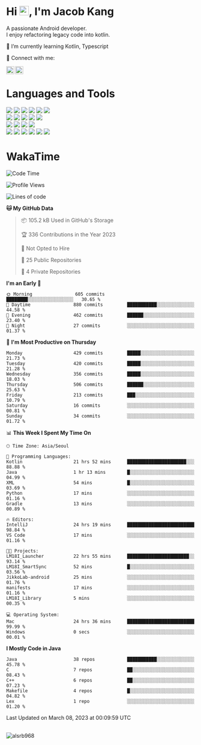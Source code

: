 # Hi <img src="https://media.giphy.com/media/hvRJCLFzcasrR4ia7z/giphy.gif" width="25px">, I'm Jacob Kang
A passionate Android developer.
</br>
I enjoy refactoring legacy code into kotlin.

🌱 I’m currently learning Kotlin, Typescript

🤝 Connect with me:

<a href="https://www.linkedin.com/in/minkyu-kang-b7477b1b2/"><img align="left" src="https://raw.githubusercontent.com/yushi1007/yushi1007/main/images/linkedin.svg" alt="Minkyu Kang | LinkedIn" width="21px"/></a>
<a href="https://www.instagram.com/_jacob_kang/"><img align="left" src="https://raw.githubusercontent.com/yushi1007/yushi1007/main/images/instagram.svg" alt="Jacob Kang | Instagram" width="21px"/></a>

</br>

# Languages and Tools

<div align="left">
<img src="https://img.shields.io/badge/java-007396?logo=java&logoColor=white"/>
<img src="https://img.shields.io/badge/kotlin-7F52FF?logo=kotlin&logoColor=white"/>
<img src="https://img.shields.io/badge/python-3776AB?logo=python&logoColor=white"/>
<img src="https://img.shields.io/badge/bash shell-4EAA25?logo=gnubash&logoColor=white"/>
<img src="https://img.shields.io/badge/c-A8B9CC?logo=c&logoColor=white"/>
<img src="https://img.shields.io/badge/c++-00599C?logo=c%2b%2b&logoColor=white"/>
</div>
<div align="left">
<img src="https://img.shields.io/badge/git-F05032?logo=git&logoColor=white"/>
<img src="https://img.shields.io/badge/github-181717?logo=github&logoColor=white"/>
<img src="https://img.shields.io/badge/mysql-4479A1?logo=mysql&logoColor=white"/>
<img src="https://img.shields.io/badge/sqlite-003B57?logo=sqlite&logoColor=white"/>
<img src="https://img.shields.io/badge/amazon AWS-232F3E?logo=amazonaws&logoColor=white"/>
</div>
<div align="left">
<img src="https://img.shields.io/badge/android-3DDC84?logo=android&logoColor=white"/>
<img src="https://img.shields.io/badge/linux-FCC624?logo=linux&logoColor=white"/>
<img src="https://img.shields.io/badge/flask-000000?logo=flask&logoColor=white"/>
<img src="https://img.shields.io/badge/arduino-00979D?logo=arduino&logoColor=white"/>
</div>
<div align="left">
<img src="https://img.shields.io/badge/slack-4A154B?logo=slack&logoColor=white"/>
<img src="https://img.shields.io/badge/notion-000000?logo=notion&logoColor=white"/>
<img src="https://img.shields.io/badge/jira-0052CC?logo=jira&logoColor=white"/>
<img src="https://img.shields.io/badge/postman-FF6C37?logo=postman&logoColor=white"/>
<img src="https://img.shields.io/badge/intellij-000000?logo=intellijidea&logoColor=white"/>
<img src="https://img.shields.io/badge/pycharm-000000?logo=pycharm&logoColor=white"/>
</div>

# WakaTime

<!--START_SECTION:waka-->
![Code Time](http://img.shields.io/badge/Code%20Time-2%2C148%20hrs%2038%20mins-blue)

![Profile Views](http://img.shields.io/badge/Profile%20Views-0-blue)

![Lines of code](https://img.shields.io/badge/From%20Hello%20World%20I%27ve%20Written-487.4%20thousand%20lines%20of%20code-blue)

**🐱 My GitHub Data** 

> 📦 105.2 kB Used in GitHub's Storage 
 > 
> 🏆 336 Contributions in the Year 2023
 > 
> 🚫 Not Opted to Hire
 > 
> 📜 25 Public Repositories 
 > 
> 🔑 4 Private Repositories 
 > 
**I'm an Early 🐤** 

```text
🌞 Morning                605 commits         ████████░░░░░░░░░░░░░░░░░   30.65 % 
🌆 Daytime                880 commits         ███████████░░░░░░░░░░░░░░   44.58 % 
🌃 Evening                462 commits         ██████░░░░░░░░░░░░░░░░░░░   23.40 % 
🌙 Night                  27 commits          ░░░░░░░░░░░░░░░░░░░░░░░░░   01.37 % 
```
📅 **I'm Most Productive on Thursday** 

```text
Monday                   429 commits         █████░░░░░░░░░░░░░░░░░░░░   21.73 % 
Tuesday                  420 commits         █████░░░░░░░░░░░░░░░░░░░░   21.28 % 
Wednesday                356 commits         █████░░░░░░░░░░░░░░░░░░░░   18.03 % 
Thursday                 506 commits         ██████░░░░░░░░░░░░░░░░░░░   25.63 % 
Friday                   213 commits         ███░░░░░░░░░░░░░░░░░░░░░░   10.79 % 
Saturday                 16 commits          ░░░░░░░░░░░░░░░░░░░░░░░░░   00.81 % 
Sunday                   34 commits          ░░░░░░░░░░░░░░░░░░░░░░░░░   01.72 % 
```


📊 **This Week I Spent My Time On** 

```text
🕑︎ Time Zone: Asia/Seoul

💬 Programming Languages: 
Kotlin                   21 hrs 52 mins      ██████████████████████░░░   88.88 % 
Java                     1 hr 13 mins        █░░░░░░░░░░░░░░░░░░░░░░░░   04.99 % 
XML                      54 mins             █░░░░░░░░░░░░░░░░░░░░░░░░   03.69 % 
Python                   17 mins             ░░░░░░░░░░░░░░░░░░░░░░░░░   01.16 % 
Gradle                   13 mins             ░░░░░░░░░░░░░░░░░░░░░░░░░   00.89 % 

🔥 Editors: 
IntelliJ                 24 hrs 19 mins      █████████████████████████   98.84 % 
VS Code                  17 mins             ░░░░░░░░░░░░░░░░░░░░░░░░░   01.16 % 

🐱‍💻 Projects: 
LM18I_Launcher           22 hrs 55 mins      ███████████████████████░░   93.14 % 
LM18I_SmartSync          52 mins             █░░░░░░░░░░░░░░░░░░░░░░░░   03.56 % 
JikkoLab-android         25 mins             ░░░░░░░░░░░░░░░░░░░░░░░░░   01.76 % 
manifests                17 mins             ░░░░░░░░░░░░░░░░░░░░░░░░░   01.16 % 
LM18I_Library            5 mins              ░░░░░░░░░░░░░░░░░░░░░░░░░   00.35 % 

💻 Operating System: 
Mac                      24 hrs 36 mins      █████████████████████████   99.99 % 
Windows                  0 secs              ░░░░░░░░░░░░░░░░░░░░░░░░░   00.01 % 
```

**I Mostly Code in Java** 

```text
Java                     38 repos            ███████████░░░░░░░░░░░░░░   45.78 % 
C                        7 repos             ██░░░░░░░░░░░░░░░░░░░░░░░   08.43 % 
C++                      6 repos             ██░░░░░░░░░░░░░░░░░░░░░░░   07.23 % 
Makefile                 4 repos             █░░░░░░░░░░░░░░░░░░░░░░░░   04.82 % 
Lex                      1 repo              ░░░░░░░░░░░░░░░░░░░░░░░░░   01.20 % 
```




 Last Updated on March 08, 2023 at 00:09:59 UTC
<!--END_SECTION:waka-->

</br>

<div align="left">
<img align="left" src="https://github-readme-stats.vercel.app/api/top-langs?username=alsrb968&show_icons=true&locale=en&layout=compact&theme=dark" alt="alsrb968" />
</div>

